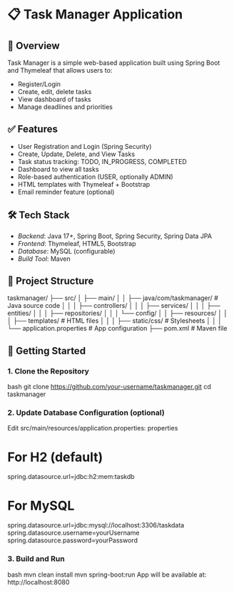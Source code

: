 # 📋 Task Manager Application

## 📌 Overview
Task Manager is a simple web-based application built using Spring Boot and Thymeleaf that allows users to:
- Register/Login
- Create, edit, delete tasks
- View dashboard of tasks
- Manage deadlines and priorities

## ✅ Features
- User Registration and Login (Spring Security)
- Create, Update, Delete, and View Tasks
- Task status tracking: TODO, IN_PROGRESS, COMPLETED
- Dashboard to view all tasks
- Role-based authentication (USER, optionally ADMIN)
- HTML templates with Thymeleaf + Bootstrap
- Email reminder feature (optional)

## 🛠 Tech Stack
- *Backend*: Java 17+, Spring Boot, Spring Security, Spring Data JPA
- *Frontend*: Thymeleaf, HTML5, Bootstrap
- *Database*: MySQL (configurable)
- *Build Tool*: Maven

## 📁 Project Structure

taskmanager/
├── src/
│   ├── main/
│   │   ├── java/com/taskmanager/         # Java source code
│   │   │   ├── controllers/
│   │   │   ├── services/
│   │   │   ├── entities/
│   │   │   ├── repositories/
│   │   │   └── config/
│   │   ├── resources/
│   │   │   ├── templates/                # HTML files
│   │   │   ├── static/css/               # Stylesheets
│   │   │   └── application.properties    # App configuration
├── pom.xml                               # Maven file


## 🚀 Getting Started

### 1. Clone the Repository
bash
git clone https://github.com/your-username/taskmanager.git
cd taskmanager


### 2. Update Database Configuration (optional)
Edit src/main/resources/application.properties:
properties
# For H2 (default)
spring.datasource.url=jdbc:h2:mem:taskdb

# For MySQL
spring.datasource.url=jdbc:mysql://localhost:3306/taskdata
spring.datasource.username=yourUsername
spring.datasource.password=yourPassword


### 3. Build and Run
bash
mvn clean install
mvn spring-boot:run
App will be available at: http://localhost:8080


